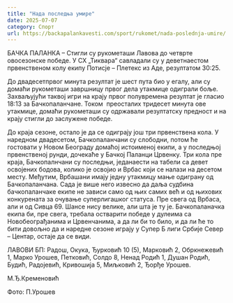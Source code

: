 ```yaml
---
title: "Нада последња умире"
date: 2025-07-07
category: Спорт
url: https://backapalankavesti.com/sport/rukomet/nada-poslednja-umire/
---
```


БАЧКА ПАЛАНКА – Стигли су рукометаши Лавова до четврте овосезонске победе. У СХ „Тиквара“ савладали су у деветнаестом првенственом колу екипу Потисје – Плетекс из Аде, резултатом 30:25.

До двадесетпрвог минута резултат је шест пута био у егалу, али су домаћи рукометаши завршницу првог дела утакмице одиграли боље. Захваљујући таквој игри на крају првог полувремена резултат је гласио 18:13 за Бачкопаланчане. Током  преосталих тридесет минута ове утакмице, домаћи рукометаши су одржавали резултатску предност и на крају стигли до заслужене победе.

До краја сезоне, остало је да се одиграју још три првенствена кола. У наредном двадесетом, Бачкопаланчани су слободни, потом ће гостовати у Новом Београду домаћој истоименој екипи, а у последњој првенственој рунди, дочекаће у Бачкој Паланци Црвенку. Три кола пре краја, Бачкопалнчани су последњи, једанаести на табели са девет освојених бодова, колико је освојио и Врбас који се налази на десетом месту. Међутим, Врбашани имају једну утакмицу мање одиграну од Бачкопаланчана. Сада је више него извесно да даља судбина бачкопаланчаке екипе не зависи само од њих самих већ и од њихових конкурената за очување суперлигашког статуса. Пре свега од Врбаса, али и од Сивца 69. Шансе нису велике, али шта је ту је. Бачкопаланачка екипа би, пре свега, требала остварити победе у дулеима са Новобеограђанима и Црвенчанима, а да ли би то било, и да ли ће то бити довољно да и наредне сезоне играју у Супер Б лиги Србије Север – Центар, остаје да се види.

ЛАВОВИ БП: Радош, Окука, Ђурковић 10 (5), Марковић 2, Обркнежевић 1, Марко Урошев, Петковић, Солдо 8, Ненад Родић 1, Душан Родић, Будић, Радојевић, Кривошија 5, Миљковић 2, Ђорђе Урошев.

М.Ђ.Кременовић

Фото: П.Урошев
